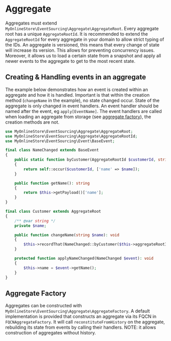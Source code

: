 # Aggregate

Aggregates must extend `MyOnlineStore\EventSourcing\Aggregate\AggregateRoot`. Every aggregate root has a unique
`AggregateRootId`. It is recommended to extend the `AggregateRootId` for every aggregate in your domain to allow strict
typing of the IDs. An aggregate is versioned, this means that every change of state will increase its version. This
allows for preventing concurrency issues. Moreover, it allows us to load a certain state from a snapshot and apply all
newer events to the aggregate to get to the most recent state.


## Creating & Handling events in an aggregate

The example below demonstrates how an event is created within an aggregate and how it is handled. Important is that
within the creation method (`changeName` in the example), no state changed occur. State of the aggregate is only changed
in event handlers. An event handler should be named after the event, eg `apply[EventName]`. The event handlers are
called when loading an aggregate from storage (see [aggregate factory](#aggregate-factory)), the creation methods are
not.

```php
use MyOnlineStore\EventSourcing\Aggregate\AggregateRoot;
use MyOnlineStore\EventSourcing\Aggregate\AggregateRootId;
use MyOnlineStore\EventSourcing\Event\BaseEvent;

final class NameChanged extends BaseEvent
{
    public static function byCustomer(AggregateRootId $customerId, string $name): self
    {
        return self::occur($customerId, ['name' => $name]);
    }

    public function getName(): string
    {
        return $this->getPayload()['name'];
    }
}

final class Customer extends AggregateRoot
{
    /** @var string */
    private $name;

    public function changeName(string $name): void
    {
        $this->recordThat(NameChanged::byCustomer($this->aggregateRootId, $name));
    }

    protected function applyNameChanged(NameChanged $event): void
    {
        $this->name = $event->getName();
    }
}
```


## Aggregate Factory

Aggregates can be constructed with `MyOnlineStore\EventSourcing\Aggregate\AggregateFactory`. A default implementation is
provided that constructs an aggregate via its FQCN in `FQCNAggregateFactory`. It will call `reconstituteFromHistory` on
the aggregate, rebuilding its state from events by calling their handlers. NOTE: it allows construction of aggregates
without history.
